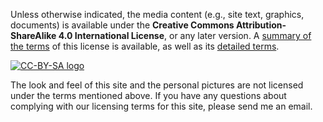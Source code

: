 Unless otherwise indicated, the media content (e.g., site text, graphics,
documents) is available under the **Creative Commons Attribution-ShareAlike 4.0
International License**, or any later version. A [summary of the
terms][cc-by-sa-page] of this license is available, as well as its [detailed
terms][cc-by-sa-legal].

[![CC-BY-SA logo][cc-by-sa-logo]][cc-by-sa-page]

The look and feel of this site and the personal pictures are not licensed under
the terms mentioned above. If you have any questions about complying with our
licensing terms for this site, please send me an email.

[cc-by-sa-page]: https://creativecommons.org/licenses/by-sa/4.0/
[cc-by-sa-legal]: https://creativecommons.org/licenses/by-sa/4.0/legalcode
[cc-by-sa-logo]: https://i.creativecommons.org/l/by/4.0/88x31.png
